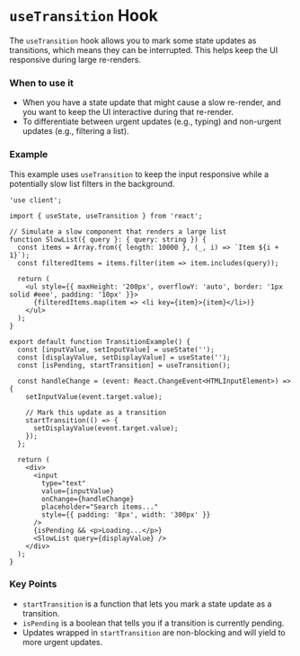
# `useTransition` Hook

The `useTransition` hook allows you to mark some state updates as transitions, which means they can be interrupted. This helps keep the UI responsive during large re-renders.

### When to use it
-   When you have a state update that might cause a slow re-render, and you want to keep the UI interactive during that re-render.
-   To differentiate between urgent updates (e.g., typing) and non-urgent updates (e.g., filtering a list).

### Example

This example uses `useTransition` to keep the input responsive while a potentially slow list filters in the background.

```tsx
'use client';

import { useState, useTransition } from 'react';

// Simulate a slow component that renders a large list
function SlowList({ query }: { query: string }) {
  const items = Array.from({ length: 10000 }, (_, i) => `Item ${i + 1}`);
  const filteredItems = items.filter(item => item.includes(query));

  return (
    <ul style={{ maxHeight: '200px', overflowY: 'auto', border: '1px solid #eee', padding: '10px' }}>
      {filteredItems.map(item => <li key={item}>{item}</li>)}
    </ul>
  );
}

export default function TransitionExample() {
  const [inputValue, setInputValue] = useState('');
  const [displayValue, setDisplayValue] = useState('');
  const [isPending, startTransition] = useTransition();

  const handleChange = (event: React.ChangeEvent<HTMLInputElement>) => {
    setInputValue(event.target.value);

    // Mark this update as a transition
    startTransition(() => {
      setDisplayValue(event.target.value);
    });
  };

  return (
    <div>
      <input
        type="text"
        value={inputValue}
        onChange={handleChange}
        placeholder="Search items..."
        style={{ padding: '8px', width: '300px' }}
      />
      {isPending && <p>Loading...</p>}
      <SlowList query={displayValue} />
    </div>
  );
}
```

### Key Points
-   `startTransition` is a function that lets you mark a state update as a transition.
-   `isPending` is a boolean that tells you if a transition is currently pending.
-   Updates wrapped in `startTransition` are non-blocking and will yield to more urgent updates.
